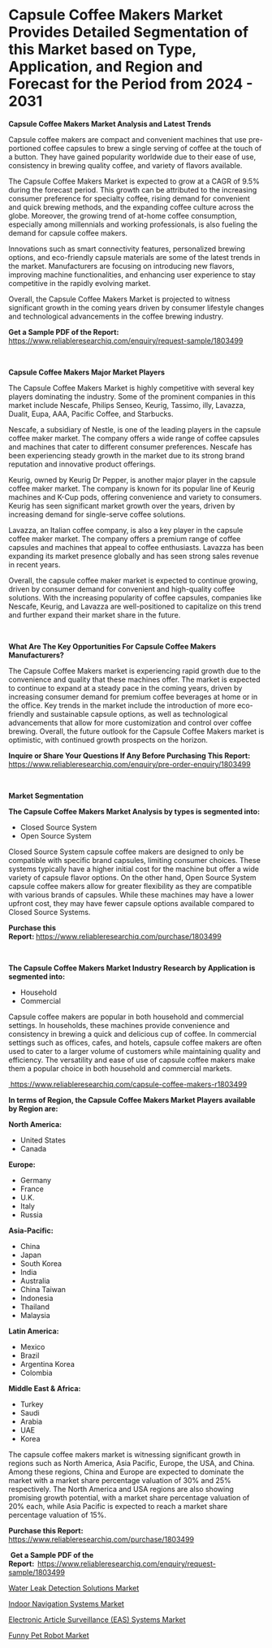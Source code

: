 <p><h1>Capsule Coffee Makers Market Provides Detailed Segmentation of this Market based on Type, Application, and Region and Forecast for the Period from 2024 - 2031</h1></p><p><strong>Capsule Coffee Makers Market Analysis and Latest Trends</strong></p>
<p><p>Capsule coffee makers are compact and convenient machines that use pre-portioned coffee capsules to brew a single serving of coffee at the touch of a button. They have gained popularity worldwide due to their ease of use, consistency in brewing quality coffee, and variety of flavors available.</p><p>The Capsule Coffee Makers Market is expected to grow at a CAGR of 9.5% during the forecast period. This growth can be attributed to the increasing consumer preference for specialty coffee, rising demand for convenient and quick brewing methods, and the expanding coffee culture across the globe. Moreover, the growing trend of at-home coffee consumption, especially among millennials and working professionals, is also fueling the demand for capsule coffee makers.</p><p>Innovations such as smart connectivity features, personalized brewing options, and eco-friendly capsule materials are some of the latest trends in the market. Manufacturers are focusing on introducing new flavors, improving machine functionalities, and enhancing user experience to stay competitive in the rapidly evolving market.</p><p>Overall, the Capsule Coffee Makers Market is projected to witness significant growth in the coming years driven by consumer lifestyle changes and technological advancements in the coffee brewing industry.</p></p>
<p><strong>Get a Sample PDF of the Report:&nbsp;</strong> <a href="https://www.reliableresearchiq.com/enquiry/request-sample/1803499">https://www.reliableresearchiq.com/enquiry/request-sample/1803499</a></p>
<p>&nbsp;</p>
<p><strong>Capsule Coffee Makers Major Market Players</strong></p>
<p><p>The Capsule Coffee Makers Market is highly competitive with several key players dominating the industry. Some of the prominent companies in this market include Nescafe, Philips Senseo, Keurig, Tassimo, illy, Lavazza, Dualit, Eupa, AAA, Pacific Coffee, and Starbucks.</p><p>Nescafe, a subsidiary of Nestle, is one of the leading players in the capsule coffee maker market. The company offers a wide range of coffee capsules and machines that cater to different consumer preferences. Nescafe has been experiencing steady growth in the market due to its strong brand reputation and innovative product offerings.</p><p>Keurig, owned by Keurig Dr Pepper, is another major player in the capsule coffee maker market. The company is known for its popular line of Keurig machines and K-Cup pods, offering convenience and variety to consumers. Keurig has seen significant market growth over the years, driven by increasing demand for single-serve coffee solutions.</p><p>Lavazza, an Italian coffee company, is also a key player in the capsule coffee maker market. The company offers a premium range of coffee capsules and machines that appeal to coffee enthusiasts. Lavazza has been expanding its market presence globally and has seen strong sales revenue in recent years.</p><p>Overall, the capsule coffee maker market is expected to continue growing, driven by consumer demand for convenient and high-quality coffee solutions. With the increasing popularity of coffee capsules, companies like Nescafe, Keurig, and Lavazza are well-positioned to capitalize on this trend and further expand their market share in the future.</p></p>
<p>&nbsp;</p>
<p><strong>What Are The Key Opportunities For Capsule Coffee Makers Manufacturers?</strong></p>
<p><p>The Capsule Coffee Makers market is experiencing rapid growth due to the convenience and quality that these machines offer. The market is expected to continue to expand at a steady pace in the coming years, driven by increasing consumer demand for premium coffee beverages at home or in the office. Key trends in the market include the introduction of more eco-friendly and sustainable capsule options, as well as technological advancements that allow for more customization and control over coffee brewing. Overall, the future outlook for the Capsule Coffee Makers market is optimistic, with continued growth prospects on the horizon.</p></p>
<p><strong>Inquire or Share Your Questions If Any Before Purchasing This Report:</strong> <a href="https://www.reliableresearchiq.com/enquiry/pre-order-enquiry/1803499">https://www.reliableresearchiq.com/enquiry/pre-order-enquiry/1803499</a></p>
<p>&nbsp;</p>
<p><strong>Market Segmentation</strong></p>
<p><strong>The Capsule Coffee Makers Market Analysis by types is segmented into:</strong></p>
<p><ul><li>Closed Source System</li><li>Open Source System</li></ul></p>
<p><p>Closed Source System capsule coffee makers are designed to only be compatible with specific brand capsules, limiting consumer choices. These systems typically have a higher initial cost for the machine but offer a wide variety of capsule flavor options. On the other hand, Open Source System capsule coffee makers allow for greater flexibility as they are compatible with various brands of capsules. While these machines may have a lower upfront cost, they may have fewer capsule options available compared to Closed Source Systems.</p></p>
<p><strong>Purchase this Report:&nbsp;</strong><a href="https://www.reliableresearchiq.com/purchase/1803499">https://www.reliableresearchiq.com/purchase/1803499</a></p>
<p>&nbsp;</p>
<p><strong>The Capsule Coffee Makers Market Industry Research by Application is segmented into:</strong></p>
<p><ul><li>Household</li><li>Commercial</li></ul></p>
<p><p>Capsule coffee makers are popular in both household and commercial settings. In households, these machines provide convenience and consistency in brewing a quick and delicious cup of coffee. In commercial settings such as offices, cafes, and hotels, capsule coffee makers are often used to cater to a larger volume of customers while maintaining quality and efficiency. The versatility and ease of use of capsule coffee makers make them a popular choice in both household and commercial markets.</p></p>
<p><a href="https://www.reliableresearchiq.com/capsule-coffee-makers-r1803499">&nbsp;https://www.reliableresearchiq.com/capsule-coffee-makers-r1803499</a></p>
<p><strong>In terms of Region, the Capsule Coffee Makers Market Players available by Region are:</strong></p>
<p>
    <p> <strong> North America: </strong>
        <ul>
            <li>United States</li>
            <li>Canada</li>
        </ul>
        </p> 
    <p> <strong> Europe: </strong>
        <ul>
            <li>Germany</li>
            <li>France</li>
            <li>U.K.</li>
            <li>Italy</li>
            <li>Russia</li>
        </ul>
        </p> 
    <p> <strong> Asia-Pacific: </strong>
        <ul>
            <li>China</li>
            <li>Japan</li>
            <li>South Korea</li>
            <li>India</li>
            <li>Australia</li>
            <li>China Taiwan</li>
            <li>Indonesia</li>
            <li>Thailand</li>
            <li>Malaysia</li>
        </ul>
        </p> 
    <p> <strong> Latin America: </strong>
        <ul>
            <li>Mexico</li>
            <li>Brazil</li>
            <li>Argentina Korea</li>
            <li>Colombia</li>
        </ul>
        </p> 
    <p> <strong> Middle East & Africa: </strong>
        <ul>
            <li>Turkey</li>
            <li>Saudi</li>
            <li>Arabia</li>
            <li>UAE</li>
            <li>Korea</li>
        </ul>
    </p>
    </p>
<p><p>The capsule coffee makers market is witnessing significant growth in regions such as North America, Asia Pacific, Europe, the USA, and China. Among these regions, China and Europe are expected to dominate the market with a market share percentage valuation of 30% and 25% respectively. The North America and USA regions are also showing promising growth potential, with a market share percentage valuation of 20% each, while Asia Pacific is expected to reach a market share percentage valuation of 15%.</p></p>
<p><strong>Purchase this Report: </strong><a href="https://www.reliableresearchiq.com/purchase/1803499">https://www.reliableresearchiq.com/purchase/1803499</a></p>
<p>&nbsp;<strong>Get a Sample PDF of the Report:&nbsp;&nbsp;</strong><a href="https://www.reliableresearchiq.com/enquiry/request-sample/1803499">https://www.reliableresearchiq.com/enquiry/request-sample/1803499</a></p>
<p><strong></strong></p>
<p><p><a href="https://www.linkedin.com/pulse/water-leak-detection-solutions-market-size-growth-industry-suzce">Water Leak Detection Solutions Market</a></p><p><a href="https://www.linkedin.com/pulse/navigating-global-indoor-navigation-systems-market-landscape-y8aie">Indoor Navigation Systems Market</a></p><p><a href="https://github.com/bmorecock/Market-Research-Report-List-4/blob/main/electronic-article-surveillance-eas-systems-market.md">Electronic Article Surveillance (EAS) Systems Market</a></p><p><a href="https://github.com/drzsklfn31/Market-Research-Report-List-1/blob/main/funny-pet-robot-market.md">Funny Pet Robot Market</a></p></p>